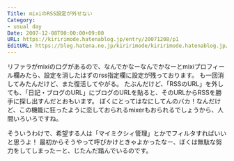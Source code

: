 ```yaml
---
Title: mixiのRSS設定が外せない
Category:
- usual day
Date: 2007-12-08T00:00:00+09:00
URL: https://kiririmode.hatenablog.jp/entry/20071208/p1
EditURL: https://blog.hatena.ne.jp/kiririmode/kiririmode.hatenablog.jp/atom/entry/8454420450078215976
---
```



リファラがmixiのログがあるので、なんでかなーなんでかなーとmixiプロフィール欄みたら、設定を消したはずのrss指定欄に設定が残っております。
も一回消してみたんだけど、また復活してやがる。
たぶんだけど、「RSSのURL」を外しても、「日記・ブログのURL」にブログのURLを貼ると、そのURLからRSSを勝手に探し出すんだとおもいます。
ぼくにとってはなにしてんのバカ！なんだけど、この機能に狂ったように恋しておられるmixerもおられるでしょうから、人間いろいろですね。


そういうわけで、希望する人は「マイミクシィ管理」とかでフィルタすればいいと思うよ！
最初からそうやって呼びかけときゃよかったなー、ぼくは無駄な努力をしてしまったーと、じたんだ踏んでいるのです。
